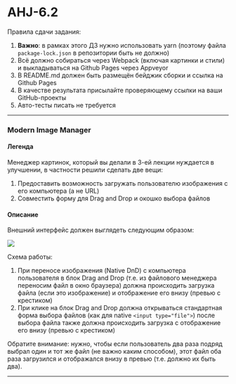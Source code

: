 # AHJ-6.2

Правила сдачи задания:

1. **Важно**: в рамках этого ДЗ нужно использовать yarn (поэтому файла `package-lock.json` в репозитории быть не должно)
2. Всё должно собираться через Webpack (включая картинки и стили) и выкладываться на Github Pages через Appveyor
3. В README.md должен быть размещён бейджик сборки и ссылка на Github Pages
4. В качестве результата присылайте проверяющему ссылки на ваши GitHub-проекты
5. Авто-тесты писать не требуется

---

### Modern Image Manager

#### Легенда

Менеджер картинок, который вы делали в 3-ей лекции нуждается в улучшении, в частности решили сделать две вещи:
1. Предоставить возможность загружать пользователю изображения с его компьютера (а не URL)
1. Совместить форму для Drag and Drop и окошко выбора файлов

#### Описание

Внешний интерфейс должен выглядеть следующим образом:

![](https://github.com/222Alexa/ahj-homeworks/raw/master/dnd/pic/image.png)

Схема работы:
1. При переносе изображения (Native DnD) с компьютера пользователя в блок Drag and Drop (т.е. из файлового менеджера переносим файл в окно браузера) должна происходить загрузка файла (если это изображение) и отображение его внизу (превью с крестиком)
1. При клике на блок Drag and Drop должна открываться стандартная форма выбора файлов (как для native `<input type="file">`) после выбора файла также должна происходить загрузка с отображение его внизу (превью с крестиком)

Обратите внимание: нужно, чтобы если пользователь два раза подряд выбрал один и тот же файл (не важно каким способом), этот файл оба раза загрузился и отображался внизу в превью (т.е. должно их быть два).

---